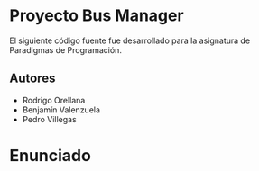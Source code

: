 # Proyecto Bus Manager
El siguiente código fuente fue desarrollado para la asignatura de Paradigmas de Programación.
## Autores
* Rodrigo Orellana
* Benjamín Valenzuela
* Pedro Villegas
# Enunciado

